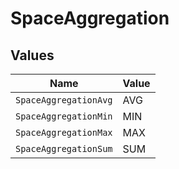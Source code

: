 # SpaceAggregation


## Values

| Name                  | Value                 |
| --------------------- | --------------------- |
| `SpaceAggregationAvg` | AVG                   |
| `SpaceAggregationMin` | MIN                   |
| `SpaceAggregationMax` | MAX                   |
| `SpaceAggregationSum` | SUM                   |